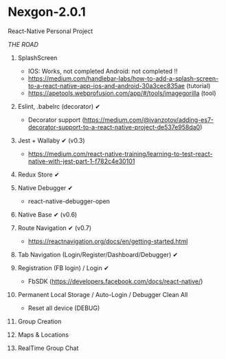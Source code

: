# Nexgon-2.0.1
React-Native Personal Project

*THE ROAD*

1) SplashScreen
   - IOS: Works, not completed Android: not completed !! 
   - https://medium.com/handlebar-labs/how-to-add-a-splash-screen-to-a-react-native-app-ios-and-android-30a3cec835ae (tutorial)
   - https://apetools.webprofusion.com/app/#/tools/imagegorilla (tool)
   
2) Eslint, .babelrc (decorator) ✔
    - Decorator support (https://medium.com/@ivanzotov/adding-es7-decorator-support-to-a-react-native-project-de537e958da0)

3) Jest + Wallaby ✔ (v0.3)
    - https://medium.com/react-native-training/learning-to-test-react-native-with-jest-part-1-f782c4e30101

4) Redux Store ✔

5) Native Debugger ✔
    - react-native-debugger-open

6) Native Base ✔ (v0.6)

7) Route Navigation ✔ (v0.7)
    - https://reactnavigation.org/docs/en/getting-started.html

8) Tab Navigation (Login/Register/Dashboard/Debugger) ✔

9) Registration (FB login) / Login ✔
    - FbSDK (https://developers.facebook.com/docs/react-native/)

10) Permanent Local Storage / Auto-Login / Debugger Clean All
    -  Reset all device (DEBUG)

11) Group Creation

13) Maps & Locations

14) RealTime Group Chat
